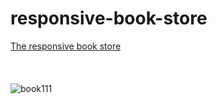 # responsive-book-store
[The responsive book store](https://mehmettas1.github.io/responsive-book-store/)
<br><br><br><br>
![book111](https://user-images.githubusercontent.com/101858286/201488797-26dd1f58-5d17-487e-8778-b0384fa8b600.gif)
